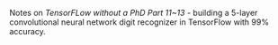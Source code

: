 Notes on *TensorFLow without a PhD Part 11~13* - building a 5-layer convolutional neural network digit recognizer in TensorFlow with 99% accuracy.
